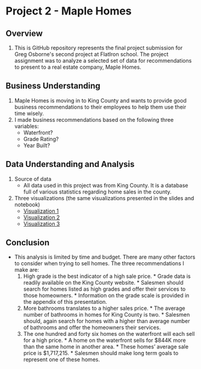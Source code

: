 # Project 2 - Maple Homes

## Overview
1. This is GitHub repository represents the final project submission for Greg Osborne's second project at FlatIron school. The project assignment was to analyze a selected set of data for recommendations to present to a real estate company, Maple Homes.
## Business Understanding
1. Maple Homes is moving in to King County and wants to provide good business recommendations to their employees to help them use their time wisely.
2. I made business recommendations based on the following three variables:
      * Waterfront?
      * Grade Rating?
      * Year Built?
## Data Understanding and Analysis
1. Source of data
      * All data used in this project was from King County. It is a database full of various statistics regarding home sales in the county. 
3. Three visualizations (the same visualizations presented in the slides and notebook)
    * [Visualization 1](https://github.com/FunkyTable/dsc-phase-1-project-v2-4/blob/master/Visualizations/Q1%20Genres%20in%20half-billion%20films.png?raw=true)
    * [Visualization 2](https://github.com/FunkyTable/dsc-phase-1-project-v2-4/blob/master/Visualizations/Q2%20Release%20Month%20Average%20-%20All%20Films.png?raw=true)
    * [Visualization 3](https://github.com/FunkyTable/dsc-phase-1-project-v2-4/blob/master/Visualizations/Q2%20Release%20month%20of%20half%20billion%20films.png?raw=true)
    
    
## Conclusion
* This analysis is limited by time and budget. There are many other factors to consider when trying to sell homes. The three recommendations I make are:
    1. High grade is the best indicator of a high sale price.
      * Grade data is readily available on the King County website.
      * Salesmen should search for homes listed as high grades and offer their services to those homeowners.
      * Information on the grade scale is provided in the appendix of this presentation.
    2. More bathrooms translates to a higher sales price.
      * The average number of bathrooms in homes for King County is two.
      * Salesmen should, again search for homes with a higher than average number of bathrooms and offer the homeowners their services.
    3. The one hundred and forty six homes on the waterfront will each sell for a high price. 
      * A home on the waterfront sells for $844K more than the same home in another area.
      * These homes’ average sale price is $1,717,215.
      * Salesmen should make long term goals to represent one of these homes.


